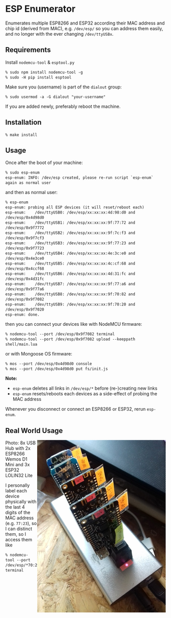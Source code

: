 # ESP Enumerator

Enumerates multiple ESP8266 and ESP32 according their MAC address and chip id (derived from MAC), 
e.g. `/dev/esp/` so you can address them easily, and no longer with the ever changing `/dev/ttyUSBx`.

## Requirements

Install `nodemcu-tool` & `esptool.py`
```
% sudo npm install nodemcu-tool -g
% sudo -H pip install esptool
```

Make sure you (username) is part of the `dialout` group:
```
% sudo usermod -a -G dialout "your-username"
```
If you are added newly, preferably reboot the machine.

## Installation

```
% make install
```

## Usage

Once after the boot of your machine:
```
% sudo esp-enum
esp-enum: INFO: /dev/esp created, please re-run script `esp-enum` again as normal user
```
and then as normal user: 
```
% esp-enum
esp-enum: probing all ESP devices (it will reset/reboot each)
esp-enum:    /dev/ttyUSB0: /dev/esp/xx:xx:xx:4d:98:d0 and /dev/esp/0x4d98d0
esp-enum:    /dev/ttyUSB1: /dev/esp/xx:xx:xx:9f:77:72 and /dev/esp/0x9f7772
esp-enum:    /dev/ttyUSB2: /dev/esp/xx:xx:xx:9f:7c:f3 and /dev/esp/0x9f7cf3
esp-enum:    /dev/ttyUSB3: /dev/esp/xx:xx:xx:9f:77:23 and /dev/esp/0x9f7723
esp-enum:    /dev/ttyUSB4: /dev/esp/xx:xx:xx:4e:3c:e0 and /dev/esp/0x4e3ce0
esp-enum:    /dev/ttyUSB5: /dev/esp/xx:xx:xx:4c:cf:68 and /dev/esp/0x4ccf68
esp-enum:    /dev/ttyUSB6: /dev/esp/xx:xx:xx:4d:31:fc and /dev/esp/0x4d31fc
esp-enum:    /dev/ttyUSB7: /dev/esp/xx:xx:xx:9f:77:a6 and /dev/esp/0x9f77a6
esp-enum:    /dev/ttyUSB8: /dev/esp/xx:xx:xx:9f:70:82 and /dev/esp/0x9f7082
esp-enum:    /dev/ttyUSB9: /dev/esp/xx:xx:xx:9f:70:20 and /dev/esp/0x9f7020
esp-enum: done.
```

then you can connect your devices like with NodeMCU firmware:
```
% nodemcu-tool --port /dev/esp/0x9f7082 terminal
% nodemcu-tool --port /dev/esp/0x9f7082 upload --keeppath shell/main.lua
```
or with Mongoose OS firmware:
```
% mos --port /dev/esp/0x4d98d0 console
% mos --port /dev/esp/0x4d98d0 put fs/init.js
```

**Note:**
- `esp-enum` deletes all links in `/dev/esp/*` before (re-)creating new links
- `esp-enum` resets/reboots each devices as a side-effect of probing the MAC address

Whenever you disconnect or connect an ESP8266 or ESP32, rerun `esp-enum`.

## Real World Usage
<img src="https://github.com/Spiritdude/esp-enum/raw/master/imgs/usb-hub.jpg" align=right>
Photo: 8x USB Hub with 2x ESP8266 Wemos D1 Mini and 3x ESP32 LOLIN32 Lite


I personally label each device physically with the last 4 digits of the MAC address (e.g. `77:23`), so I can distinct them, 
so I access them like
```
% nodemcu-tool --port /dev/esp/*70:23 terminal
```
